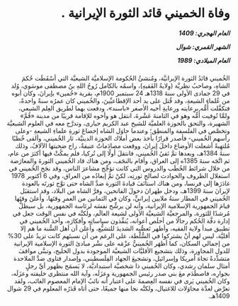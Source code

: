 <h1 dir="rtl">وفاة الخميني قائد الثورة الإيرانية .</h1>

<h5 dir="rtl">العام الهجري:  1409

الشهر القمري: شوال

العام الميلادي: 1989</h5>

<p dir="rtl">الخُميني قائدُ الثورة الإيرانيَّة، ومُنشئُ الحُكومة الإسلاميَّة الشيعيَّة التي أسْقَطَت حُكمَ الشاهِ، وصاحبُ نظريَّة (وِلايةُ الفَقيهِ)، واسمُه بالكامل رُوحُ اللهِ بنُ مصطفى موسَوي، وُلد في 29 جمادى الأولى سنةَ 1318هـ 24 سبتمبر 1900م، بقرية «خُمين» بإيرانَ، وكان أبوه من عُلماء الشيعةِ، وقد قُتل على يد أحد الإقطاعيِّينَ، والخُميني كان عمرُه سنةً واحدةً، فتكفَّلت أُمُّه برِعايته ورِعايةِ أخيه الأصغر «باسند»، ودفعت بهما لطريق العِلم الشيعي، ولمَّا تُوفيت أُمُّه وهو في الثامنةَ عَشْرةَ، انتقل هو وأخوه للإقامة قريبًا من مدينة «قُمَّ» الشهيرة، والتحق بالحوزة العلميَّة للشيخ عبد الكريم حيارى، وتدرَّج معه في العلوم الشيعيَّة وتخصَّص في الفلسفة والمنطِق؛ وعندما حاوَل الشاه إخضاعَ ثورةِ علماءِ الشيعةِ -وعلى رأسهم الخُميني- فأصدر قرارًا بأخذ بعض أملاك الحوزة الدينيَّة، ثار الخُميني، وألقى خُطبًا مُلتهِبةً أشعلت الأوضاع داخلَ إيرانَ، ووقعت مصادَماتٌ عنيفةٌ، راح ضحيتها الآلافُ، وذلك سنةَ 1384هـ، وبعدها تمَّ نَفيُ الخُميني، فانتقلَ أولًا إلى تُركيا، فلم يمكُثْ فيها أكثرَ من عام، ثم اتَّجَه سنةَ 1385ه إلى العراق، وأقام بالنجَف، ومن هناك قاد الخُميني الثورةَ والمعارَضة من خلال شرائط الخُطَب والدروس التي كانت تؤجِّج مشاعرَ الناس، وقد نجَح الخُميني في استغلال الظروف والحوادث لصالح ثورتِه، لكنْ تمَّ إبعادُه من العراق، وفي 6 أكتوبر 1978 غادَرَها إلى فرنسا، ومن هناك استأنَفَ قيادةَ الثورة ضدَّ الشاه حتى توَّج ثورتَه بالعودة لإيرانَ سنةَ 1399هـ، ودخل طِهرانَ دخولَ الفاتحين، وفرَّ الشاه من البلاد، وقد استقبَل الخُميني في المطار ستةُ ملايين إيرانيٍّ، وكان في الثمانين من العمرِ وقتَها، وأَعلنَ وقتَها قيامَ الجمهورية الإسلامية الإيرانية، وأنه لن يرشِّح نفسَه لرئاسة الجمهورية، بل سيظلُّ مُرشدًا للثورة، والمرجعيَّة الشيعيَّة الأولى لشيعة العالَم، ولكنَّه في نفس الوقت جعل في إدارة دفَّة الحُكم رجالًا من أخلَص أعوانه، يُنفِّذون سياساتِه وأفكارَه، وأخذ الخُميني في تطبيق مبدأ ولاية الفقيه، وأظهر تَعصُّبه الشديدَ للتشيُّع، وأَعلن أن أهل السُّنة ما هم إلا أقليَّة، ليس لهم أنْ يشتركوا في السُّلْطة، على الرغم من أن نسبتَهم كانت تزيدُ على 30% من إجمالي السكان، كما أظهَر الخُمينيُّ عزْمَه على نشْر مبادئ الثورة الإسلامية الإيرانية للدول المجاوِرة، وذلك بتشجيع الأقليَّات الشيعيَّة الموجودة بدول الخليج، وتبنَّى مواقفَ متشدِّدةً تجاهَ أمريكا وإسرائيل، وتشجيعَ الجهاد الفِلَسطيني، وإصدار فتاوى ضدَّ الملاحدة أمثال سلمان رشدي، وكان الخُميني ذا شخصيَّة استبداديَّة، لا يَسمَح بظهور أيِّ رجلٍ بجوارِه، فاصطَدَم معَ بني صدر رئيس الجمهورية وعزَلَه، وآية الله منتظري خليفته وعزَلَه، وكان الخُميني يَرى في نفسه العِصمةَ على اعتبار أنه نائبُ الإمام المعصوم الغائب، ولقد تعرَّض لعدَّة محاوَلات للاغتيال، ولكنَّه نجا منها جميعًا، حتى أتاه قَدَرُه المعلوم في 29 شوال 1409هـ.</p></br>
